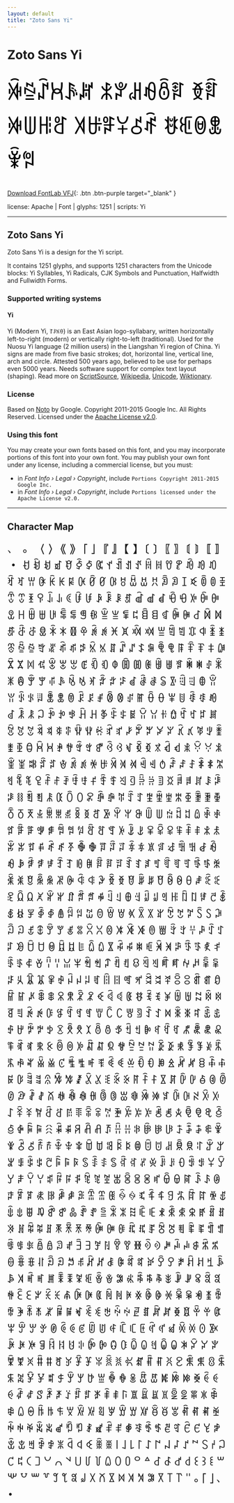 ```yaml
---
layout: default
title: "Zoto Sans Yi"
---
```


# Zoto Sans Yi

<div contenteditable="true" style="font-family: 'Zoto Sans Yi'; font-size: 4em; color:black; margin: 0.5em 0 0.5em 0; line-height: 1.4em;">
ꋅꁪꁳꃬꂘꏦ ꅫꐕꌉꆂꉨꆌ ꆣꆋꋆꅐꆿꅠ ꎫꄇꅙꌤꋻꅱ ꉀꎲꇵꂭꋸꅝ
</div>

[Download FontLab VFJ](https://downgit.github.io/#/home?url=https://github.com/fontlabcom/getgo-fonts/blob/main/getgo-fonts/apache/zotosans/zotosans-yi.vfj){: .btn .btn-purple target="_blank" }

license: Apache \| Font \| glyphs: 1251 \| scripts: Yi

---


## Zoto Sans Yi

Zoto Sans Yi is a design for the Yi script.

It contains 1251 glyphs, and supports 1251 characters from the Unicode blocks: Yi Syllables, Yi Radicals, CJK Symbols and Punctuation, Halfwidth and Fullwidth Forms.


### Supported writing systems


#### Yi

Yi (Modern Yi, ꆈꌠꁱꂷ) is an East Asian logo-syllabary, written horizontally left-to-right (modern) or vertically right-to-left (traditional). Used for the Nuosu Yi language (2 million users) in the Liangshan Yi region of China. Yi signs are made from five basic strokes; dot, horizontal line, vertical line, arch and circle. Attested 500 years ago, believed to be use for perhaps even 5000 years. Needs software support for complex text layout (shaping). Read more on [ScriptSource](https://scriptsource.org/scr/Yiii), [Wikipedia](https://en.wikipedia.org/wiki/ISO_15924:Yiii), [Unicode](https://www.unicode.org/versions/Unicode13.0.0/ch18.pdf#G13042), [Wiktionary](https://en.wiktionary.org/wiki/Category:Yi_script).


### License

Based on [Noto](https://github.com/notofonts) by Google. Copyright 2011-2015 Google Inc. All Rights Reserved. Licensed under the [Apache License v2.0](https://www.apache.org/licenses/LICENSE-2.0.txt).

### Using this font

You may create your own fonts based on this font, and you may incorporate portions of this font into your own font. You may publish your own font under any license, including a commercial license, but you must:

- in _Font Info › Legal › Copyright_, include `Portions Copyright 2011-2015 Google Inc.`
- in _Font Info › Legal › Copyright_, include `Portions licensed under the Apache License v2.0.`


---

## Character Map

<div style="font-family: 'Zoto Sans Yi'; font-size: 2em;">
、 。 〈 〉 《 》 「 」 『 』 【 】 〔 〕 〖 〗 〘 〙 〚 〛 ・ ꀀ ꀁ ꀂ ꀃ ꀄ ꀅ ꀆ ꀇ ꀈ ꀉ ꀊ ꀋ ꀌ ꀍ ꀎ ꀏ ꀐ ꀑ ꀒ ꀓ ꀔ ꀕ ꀖ ꀗ ꀘ ꀙ ꀚ ꀛ ꀜ ꀝ ꀞ ꀟ ꀠ ꀡ ꀢ ꀣ ꀤ ꀥ ꀦ ꀧ ꀨ ꀩ ꀪ ꀫ ꀬ ꀭ ꀮ ꀯ ꀰ ꀱ ꀲ ꀳ ꀴ ꀵ ꀶ ꀷ ꀸ ꀹ ꀺ ꀻ ꀼ ꀽ ꀾ ꀿ ꁀ ꁁ ꁂ ꁃ ꁄ ꁅ ꁆ ꁇ ꁈ ꁉ ꁊ ꁋ ꁌ ꁍ ꁎ ꁏ ꁐ ꁑ ꁒ ꁓ ꁔ ꁕ ꁖ ꁗ ꁘ ꁙ ꁚ ꁛ ꁜ ꁝ ꁞ ꁟ ꁠ ꁡ ꁢ ꁣ ꁤ ꁥ ꁦ ꁧ ꁨ ꁩ ꁪ ꁫ ꁬ ꁭ ꁮ ꁯ ꁰ ꁱ ꁲ ꁳ ꁴ ꁵ ꁶ ꁷ ꁸ ꁹ ꁺ ꁻ ꁼ ꁽ ꁾ ꁿ ꂀ ꂁ ꂂ ꂃ ꂄ ꂅ ꂆ ꂇ ꂈ ꂉ ꂊ ꂋ ꂌ ꂍ ꂎ ꂏ ꂐ ꂑ ꂒ ꂓ ꂔ ꂕ ꂖ ꂗ ꂘ ꂙ ꂚ ꂛ ꂜ ꂝ ꂞ ꂟ ꂠ ꂡ ꂢ ꂣ ꂤ ꂥ ꂦ ꂧ ꂨ ꂩ ꂪ ꂫ ꂬ ꂭ ꂮ ꂯ ꂰ ꂱ ꂲ ꂳ ꂴ ꂵ ꂶ ꂷ ꂸ ꂹ ꂺ ꂻ ꂼ ꂽ ꂾ ꂿ ꃀ ꃁ ꃂ ꃃ ꃄ ꃅ ꃆ ꃇ ꃈ ꃉ ꃊ ꃋ ꃌ ꃍ ꃎ ꃏ ꃐ ꃑ ꃒ ꃓ ꃔ ꃕ ꃖ ꃗ ꃘ ꃙ ꃚ ꃛ ꃜ ꃝ ꃞ ꃟ ꃠ ꃡ ꃢ ꃣ ꃤ ꃥ ꃦ ꃧ ꃨ ꃩ ꃪ ꃫ ꃬ ꃭ ꃮ ꃯ ꃰ ꃱ ꃲ ꃳ ꃴ ꃵ ꃶ ꃷ ꃸ ꃹ ꃺ ꃻ ꃼ ꃽ ꃾ ꃿ ꄀ ꄁ ꄂ ꄃ ꄄ ꄅ ꄆ ꄇ ꄈ ꄉ ꄊ ꄋ ꄌ ꄍ ꄎ ꄏ ꄐ ꄑ ꄒ ꄓ ꄔ ꄕ ꄖ ꄗ ꄘ ꄙ ꄚ ꄛ ꄜ ꄝ ꄞ ꄟ ꄠ ꄡ ꄢ ꄣ ꄤ ꄥ ꄦ ꄧ ꄨ ꄩ ꄪ ꄫ ꄬ ꄭ ꄮ ꄯ ꄰ ꄱ ꄲ ꄳ ꄴ ꄵ ꄶ ꄷ ꄸ ꄹ ꄺ ꄻ ꄼ ꄽ ꄾ ꄿ ꅀ ꅁ ꅂ ꅃ ꅄ ꅅ ꅆ ꅇ ꅈ ꅉ ꅊ ꅋ ꅌ ꅍ ꅎ ꅏ ꅐ ꅑ ꅒ ꅓ ꅔ ꅕ ꅖ ꅗ ꅘ ꅙ ꅚ ꅛ ꅜ ꅝ ꅞ ꅟ ꅠ ꅡ ꅢ ꅣ ꅤ ꅥ ꅦ ꅧ ꅨ ꅩ ꅪ ꅫ ꅬ ꅭ ꅮ ꅯ ꅰ ꅱ ꅲ ꅳ ꅴ ꅵ ꅶ ꅷ ꅸ ꅹ ꅺ ꅻ ꅼ ꅽ ꅾ ꅿ ꆀ ꆁ ꆂ ꆃ ꆄ ꆅ ꆆ ꆇ ꆈ ꆉ ꆊ ꆋ ꆌ ꆍ ꆎ ꆏ ꆐ ꆑ ꆒ ꆓ ꆔ ꆕ ꆖ ꆗ ꆘ ꆙ ꆚ ꆛ ꆜ ꆝ ꆞ ꆟ ꆠ ꆡ ꆢ ꆣ ꆤ ꆥ ꆦ ꆧ ꆨ ꆩ ꆪ ꆫ ꆬ ꆭ ꆮ ꆯ ꆰ ꆱ ꆲ ꆳ ꆴ ꆵ ꆶ ꆷ ꆸ ꆹ ꆺ ꆻ ꆼ ꆽ ꆾ ꆿ ꇀ ꇁ ꇂ ꇃ ꇄ ꇅ ꇆ ꇇ ꇈ ꇉ ꇊ ꇋ ꇌ ꇍ ꇎ ꇏ ꇐ ꇑ ꇒ ꇓ ꇔ ꇕ ꇖ ꇗ ꇘ ꇙ ꇚ ꇛ ꇜ ꇝ ꇞ ꇟ ꇠ ꇡ ꇢ ꇣ ꇤ ꇥ ꇦ ꇧ ꇨ ꇩ ꇪ ꇫ ꇬ ꇭ ꇮ ꇯ ꇰ ꇱ ꇲ ꇳ ꇴ ꇵ ꇶ ꇷ ꇸ ꇹ ꇺ ꇻ ꇼ ꇽ ꇾ ꇿ ꈀ ꈁ ꈂ ꈃ ꈄ ꈅ ꈆ ꈇ ꈈ ꈉ ꈊ ꈋ ꈌ ꈍ ꈎ ꈏ ꈐ ꈑ ꈒ ꈓ ꈔ ꈕ ꈖ ꈗ ꈘ ꈙ ꈚ ꈛ ꈜ ꈝ ꈞ ꈟ ꈠ ꈡ ꈢ ꈣ ꈤ ꈥ ꈦ ꈧ ꈨ ꈩ ꈪ ꈫ ꈬ ꈭ ꈮ ꈯ ꈰ ꈱ ꈲ ꈳ ꈴ ꈵ ꈶ ꈷ ꈸ ꈹ ꈺ ꈻ ꈼ ꈽ ꈾ ꈿ ꉀ ꉁ ꉂ ꉃ ꉄ ꉅ ꉆ ꉇ ꉈ ꉉ ꉊ ꉋ ꉌ ꉍ ꉎ ꉏ ꉐ ꉑ ꉒ ꉓ ꉔ ꉕ ꉖ ꉗ ꉘ ꉙ ꉚ ꉛ ꉜ ꉝ ꉞ ꉟ ꉠ ꉡ ꉢ ꉣ ꉤ ꉥ ꉦ ꉧ ꉨ ꉩ ꉪ ꉫ ꉬ ꉭ ꉮ ꉯ ꉰ ꉱ ꉲ ꉳ ꉴ ꉵ ꉶ ꉷ ꉸ ꉹ ꉺ ꉻ ꉼ ꉽ ꉾ ꉿ ꊀ ꊁ ꊂ ꊃ ꊄ ꊅ ꊆ ꊇ ꊈ ꊉ ꊊ ꊋ ꊌ ꊍ ꊎ ꊏ ꊐ ꊑ ꊒ ꊓ ꊔ ꊕ ꊖ ꊗ ꊘ ꊙ ꊚ ꊛ ꊜ ꊝ ꊞ ꊟ ꊠ ꊡ ꊢ ꊣ ꊤ ꊥ ꊦ ꊧ ꊨ ꊩ ꊪ ꊫ ꊬ ꊭ ꊮ ꊯ ꊰ ꊱ ꊲ ꊳ ꊴ ꊵ ꊶ ꊷ ꊸ ꊹ ꊺ ꊻ ꊼ ꊽ ꊾ ꊿ ꋀ ꋁ ꋂ ꋃ ꋄ ꋅ ꋆ ꋇ ꋈ ꋉ ꋊ ꋋ ꋌ ꋍ ꋎ ꋏ ꋐ ꋑ ꋒ ꋓ ꋔ ꋕ ꋖ ꋗ ꋘ ꋙ ꋚ ꋛ ꋜ ꋝ ꋞ ꋟ ꋠ ꋡ ꋢ ꋣ ꋤ ꋥ ꋦ ꋧ ꋨ ꋩ ꋪ ꋫ ꋬ ꋭ ꋮ ꋯ ꋰ ꋱ ꋲ ꋳ ꋴ ꋵ ꋶ ꋷ ꋸ ꋹ ꋺ ꋻ ꋼ ꋽ ꋾ ꋿ ꌀ ꌁ ꌂ ꌃ ꌄ ꌅ ꌆ ꌇ ꌈ ꌉ ꌊ ꌋ ꌌ ꌍ ꌎ ꌏ ꌐ ꌑ ꌒ ꌓ ꌔ ꌕ ꌖ ꌗ ꌘ ꌙ ꌚ ꌛ ꌜ ꌝ ꌞ ꌟ ꌠ ꌡ ꌢ ꌣ ꌤ ꌥ ꌦ ꌧ ꌨ ꌩ ꌪ ꌫ ꌬ ꌭ ꌮ ꌯ ꌰ ꌱ ꌲ ꌳ ꌴ ꌵ ꌶ ꌷ ꌸ ꌹ ꌺ ꌻ ꌼ ꌽ ꌾ ꌿ ꍀ ꍁ ꍂ ꍃ ꍄ ꍅ ꍆ ꍇ ꍈ ꍉ ꍊ ꍋ ꍌ ꍍ ꍎ ꍏ ꍐ ꍑ ꍒ ꍓ ꍔ ꍕ ꍖ ꍗ ꍘ ꍙ ꍚ ꍛ ꍜ ꍝ ꍞ ꍟ ꍠ ꍡ ꍢ ꍣ ꍤ ꍥ ꍦ ꍧ ꍨ ꍩ ꍪ ꍫ ꍬ ꍭ ꍮ ꍯ ꍰ ꍱ ꍲ ꍳ ꍴ ꍵ ꍶ ꍷ ꍸ ꍹ ꍺ ꍻ ꍼ ꍽ ꍾ ꍿ ꎀ ꎁ ꎂ ꎃ ꎄ ꎅ ꎆ ꎇ ꎈ ꎉ ꎊ ꎋ ꎌ ꎍ ꎎ ꎏ ꎐ ꎑ ꎒ ꎓ ꎔ ꎕ ꎖ ꎗ ꎘ ꎙ ꎚ ꎛ ꎜ ꎝ ꎞ ꎟ ꎠ ꎡ ꎢ ꎣ ꎤ ꎥ ꎦ ꎧ ꎨ ꎩ ꎪ ꎫ ꎬ ꎭ ꎮ ꎯ ꎰ ꎱ ꎲ ꎳ ꎴ ꎵ ꎶ ꎷ ꎸ ꎹ ꎺ ꎻ ꎼ ꎽ ꎾ ꎿ ꏀ ꏁ ꏂ ꏃ ꏄ ꏅ ꏆ ꏇ ꏈ ꏉ ꏊ ꏋ ꏌ ꏍ ꏎ ꏏ ꏐ ꏑ ꏒ ꏓ ꏔ ꏕ ꏖ ꏗ ꏘ ꏙ ꏚ ꏛ ꏜ ꏝ ꏞ ꏟ ꏠ ꏡ ꏢ ꏣ ꏤ ꏥ ꏦ ꏧ ꏨ ꏩ ꏪ ꏫ ꏬ ꏭ ꏮ ꏯ ꏰ ꏱ ꏲ ꏳ ꏴ ꏵ ꏶ ꏷ ꏸ ꏹ ꏺ ꏻ ꏼ ꏽ ꏾ ꏿ ꐀ ꐁ ꐂ ꐃ ꐄ ꐅ ꐆ ꐇ ꐈ ꐉ ꐊ ꐋ ꐌ ꐍ ꐎ ꐏ ꐐ ꐑ ꐒ ꐓ ꐔ ꐕ ꐖ ꐗ ꐘ ꐙ ꐚ ꐛ ꐜ ꐝ ꐞ ꐟ ꐠ ꐡ ꐢ ꐣ ꐤ ꐥ ꐦ ꐧ ꐨ ꐩ ꐪ ꐫ ꐬ ꐭ ꐮ ꐯ ꐰ ꐱ ꐲ ꐳ ꐴ ꐵ ꐶ ꐷ ꐸ ꐹ ꐺ ꐻ ꐼ ꐽ ꐾ ꐿ ꑀ ꑁ ꑂ ꑃ ꑄ ꑅ ꑆ ꑇ ꑈ ꑉ ꑊ ꑋ ꑌ ꑍ ꑎ ꑏ ꑐ ꑑ ꑒ ꑓ ꑔ ꑕ ꑖ ꑗ ꑘ ꑙ ꑚ ꑛ ꑜ ꑝ ꑞ ꑟ ꑠ ꑡ ꑢ ꑣ ꑤ ꑥ ꑦ ꑧ ꑨ ꑩ ꑪ ꑫ ꑬ ꑭ ꑮ ꑯ ꑰ ꑱ ꑲ ꑳ ꑴ ꑵ ꑶ ꑷ ꑸ ꑹ ꑺ ꑻ ꑼ ꑽ ꑾ ꑿ ꒀ ꒁ ꒂ ꒃ ꒄ ꒅ ꒆ ꒇ ꒈ ꒉ ꒊ ꒋ ꒌ ꒐ ꒑ ꒒ ꒓ ꒔ ꒕ ꒖ ꒗ ꒘ ꒙ ꒚ ꒛ ꒜ ꒝ ꒞ ꒟ ꒠ ꒡ ꒢ ꒣ ꒤ ꒥ ꒦ ꒧ ꒨ ꒩ ꒪ ꒫ ꒬ ꒭ ꒮ ꒯ ꒰ ꒱ ꒲ ꒳ ꒴ ꒵ ꒶ ꒷ ꒸ ꒹ ꒺ ꒻ ꒼ ꒽ ꒾ ꒿ ꓀ ꓁ ꓂ ꓃ ꓄ ꓅ ꓆ ｡ ｢ ｣ ､ ･
</div>

